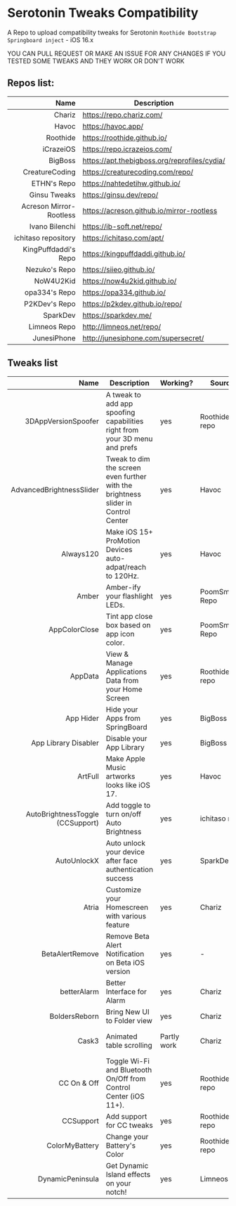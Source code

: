 # Serotonin Tweaks Compatibility
A Repo to upload compatibility tweaks for Serotonin `Roothide Bootstrap Springboard inject` - iOS 16.x 

YOU CAN PULL REQUEST OR MAKE AN ISSUE FOR ANY CHANGES IF YOU TESTED SOME TWEAKS AND THEY WORK OR DON'T WORK

## Repos list:
| Name                         | Description	                                              |
| ---------------------------: | ---------------------------------------------------------- |
| Chariz                       | https://repo.chariz.com/                                   |
| Havoc                        | https://havoc.app/                                         |
| Roothide                     | https://roothide.github.io/                                |
| iCrazeiOS                    | https://repo.icrazeios.com/                                |
| BigBoss                      | https://apt.thebigboss.org/reprofiles/cydia/               |
| CreatureCoding               | https://creaturecoding.com/repo/                           |
| ETHN's Repo                  | https://nahtedetihw.github.io/                             |
| Ginsu Tweaks                 | https://ginsu.dev/repo/                                    |
| Acreson Mirror-Rootless      | https://acreson.github.io/mirror-rootless                  |
| Ivano Bilenchi               | https://ib-soft.net/repo/                                  |
| ichitaso repository          | https://ichitaso.com/apt/                                  |
| KingPuffdaddi's Repo         | https://kingpuffdaddi.github.io/                           |
| Nezuko's Repo                | https://siieo.github.io/                                   |
| NoW4U2Kid                    | https://now4u2kid.github.io/                               |
| opa334's Repo                | https://opa334.github.io/                                  |
| P2KDev's Repo                | https://p2kdev.github.io/repo/                             |
| SparkDev                     | https://sparkdev.me/                                       |
| Limneos Repo                 | http://limneos.net/repo/                                   |
| JunesiPhone                  | http://junesiphone.com/supersecret/                        |

## Tweaks list
| Name                             | Description	                                                                     | Working?            | Source            | Note         |
| -------------------------------: | --------------------------------------------------------------------------------- | ------------------- | ----------------- | ------------ |
| 3DAppVersionSpoofer              | A tweak to add app spoofing capabilities right from your 3D menu and prefs        | yes                 | Roothide's repo   | -            |
| AdvancedBrightnessSlider         | Tweak to dim the screen even further with the brightness slider in Control Center | yes                 | Havoc             | -            |
| Always120                        | Make iOS 15+ ProMotion Devices auto-adpat/reach to 120Hz.                         | yes                 | Havoc             | -            |
| Amber                            | Amber-ify your flashlight LEDs.                                                   | yes                 | PoomSmart's Repo  | -            |
| AppColorClose                    | Tint app close box based on app icon color.                                       | yes                 | PoomSmart's Repo  | -            |
| AppData                          | View & Manage Applications Data from your Home Screen                             | yes                 | Roothide's repo   | -            |
| App Hider                        | Hide your Apps from SpringBoard                                                   | yes                 | BigBoss           | -            |
| App Library Disabler             | Disable your App Library                                                          | yes                 | BigBoss           | -            |
| ArtFull                          | Make Apple Music artworks looks like iOS 17.                                      | yes                 | Havoc             | -            |
| AutoBrightnessToggle (CCSupport) | Add toggle to turn on/off Auto Brightness                                         | yes                 | ichitaso repo     | -            |
| AutoUnlockX                      | Auto unlock your device after face authentication success                         | yes                 | SparkDev          | -            |
| Atria                            | Customize your Homescreen with various feature                                    | yes                 | Chariz            | -            |
| BetaAlertRemove                  | Remove Beta Alert Notification on Beta iOS version                                | yes                 | -                 | -            |
| betterAlarm                      | Better Interface for Alarm                                                        | yes                 | Chariz            | -            |
| BoldersReborn                    | Bring New UI to Folder view                                                       | yes                 | Chariz            | -            |
| Cask3                            | Animated table scrolling                                                          | Partly work         | Chariz            | [Discord for Patch](https://discord.gg/cherimoya)   |
| CC On & Off                      | Toggle Wi-Fi and Bluetooth On/Off from Control Center (iOS 11+).                  | yes                 | Roothide's repo   | -            |
| CCSupport                        | Add support for CC tweaks                                                         | yes                 | Roothide's repo   | -            |
| ColorMyBattery                   | Change your Battery's Color                                                       | yes                 | Roothide's repo   | -            |
| DynamicPeninsula                 | Get Dynamic Island effects on your notch!                                         | yes                 | Limneos           | -            |
